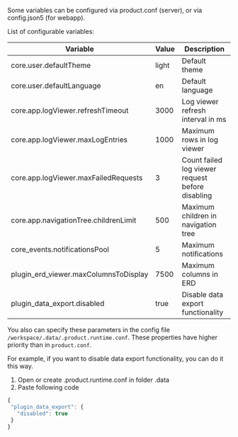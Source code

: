 Some variables can be configured via product.conf (server), or via config.json5 (for webapp).

List of configurable variables:

| Variable                             | Value | Description                                      |
|--------------------------------------|-------|--------------------------------------------------|
| core.user.defaultTheme               | light | Default theme                                    |
| core.user.defaultLanguage            | en    | Default language                                 |
| core.app.logViewer.refreshTimeout    | 3000  | Log viewer refresh interval in ms                |
| core.app.logViewer.maxLogEntries     | 1000  | Maximum rows in log viewer                       |
| core.app.logViewer.maxFailedRequests | 3     | Count failed log viewer request before disabling |
| core.app.navigationTree.childrenLimit| 500   | Maximum children in navigation tree              |
| core_events.notificationsPool        | 5     | Maximum notifications                            |
| plugin_erd_viewer.maxColumnsToDisplay| 7500  | Maximum columns in ERD                           |
| plugin_data_export.disabled          | true  | Disable data export functionality                |

You also can specify these parameters in the config file `/workspace/.data/.product.runtime.conf`. These properties have higher priority than in `product.conf`.

For example, if you want to disable data export functionality, you can do it this way.
1. Open or create .product.runtime.conf in folder .data
2. Paste following code
```javascript
{
 "plugin_data_export": {
   "disabled": true
 }
}



